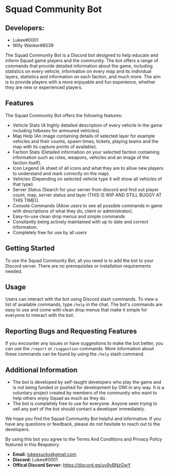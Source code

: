 # Squad Community Bot

## Developers:
- Lukee#0001
- Willy Wanker#8539

The Squad Community Bot is a Discord bot designed to help educate and inform Squad game players and the community. The bot offers a range of commands that provide detailed information about the game, including statistics on every vehicle, information on every map and its individual layers, statistics and information on each faction, and much more. The aim is to provide players with a more enjoyable and fun experience, whether they are new or experienced players.

## Features

The Squad Community Bot offers the following features:

- Vehicle Stats (A highly detailed description of every vehicle in the game including hitboxes for armoured vehicles). 
- Map Help (An image containing details of selected layer for example vehicles and their counts, spawn times, tickets, playing teams and the map with its capture points of available).
- Faction Stats (Detailed information on your selected faction containing information such as roles, weapons, vehicles and an image of the faction itself).
- Icon Legend (A sheet of all icons and what they are to allow new players to understand and mark correctly on the map).
- Vehicles (Depending on selected vehicle type it will show all vehicles of that type).
- Server Status (Search for your server from discord and find out player count, map, server status and layer (THIS IS WIP AND STILL BUGGY AT THIS TIME)).
- Console Commands (Allow users to see all possible commands in game with descriptions of what they do, client or administrator).
- Easy-to-use clean drop menus and simple commands
- Consitantly being actively maintained with up to date and correct information.
- Completely free for use by all users

## Getting Started

To use the Squad Community Bot, all you need is to add the bot to your Discord server. There are no prerequisites or installation requirements needed.

## Usage

Users can interact with the bot using Discord slash commands. To view a list of available commands, type `/help` in the chat. The bot's commands are easy to use and come with clean drop menus that make it simple for everyone to interact with the bot.

## Reporting Bugs and Requesting Features

If you encounter any issues or have suggestions to make the bot better, you can use the `/report` or `/suggestion` commands. More information about these commands can be found by using the `/help` slash command.

## Additional Information

- The bot is developed by self-taught developers who play the game and is not being funded or pushed for development by OWI in any way. It is a voluntary project created by members of the community who want to help others enjoy Squad as much as they do.
- The bot is completely free to use for everyone. Anyone seen trying to sell any part of the bot should contact a developer immediately.

We hope you find the Squad Community Bot helpful and informative. If you have any questions or feedback, please do not hesitate to reach out to the developers.

By using this bot you agree to the Terms And Conditions and Privacy Policy featured in this Respatory.


- **Email:** lukeesucks@gmail.com
- **Discord:** Lukee#0001
- **Offical Discord Server:** https://discord.gg/uy9yBNzGwY
